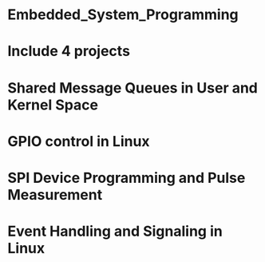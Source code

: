 # Embedded_System_Programming
# Include 4 projects
# Shared Message Queues in User and Kernel Space
# GPIO control in Linux
# SPI Device Programming and Pulse Measurement
# Event Handling and Signaling in Linux
